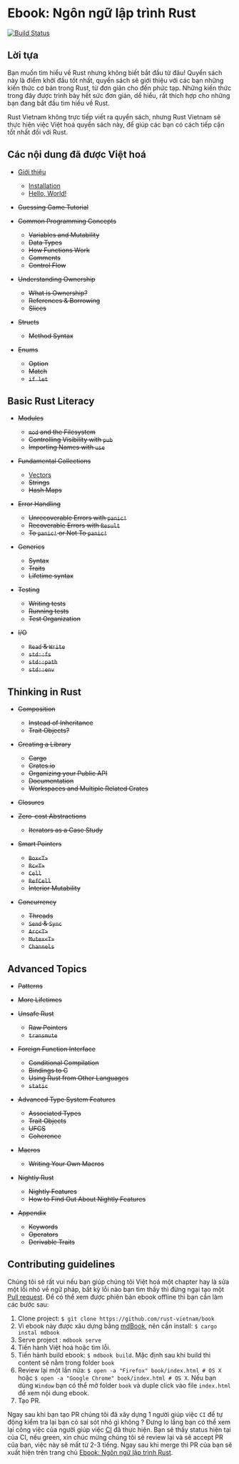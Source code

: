 # Ebook: Ngôn ngữ lập trình Rust
[![Build Status](https://travis-ci.org/rust-vietnam/book.svg?branch=master)](https://travis-ci.org/rust-vietnam/book)

## Lời tựa

Bạn muốn tìm hiểu về Rust nhưng không biết bắt đầu từ đâu! Quyển sách này là điểm khởi đầu tốt nhất, quyển sách sẽ giới
thiệu với các bạn những kiến thức cơ bản trong Rust, từ đơn giản cho đến phức tạp. Những kiến thức trong đây
được trình bày hết sức đơn giản, dể hiểu, rất thích hợp cho những bạn đang bắt đầu tìm hiểu về Rust.

Rust Vietnam không trực tiếp viết ra quyển sách, nhưng Rust Vietnam sẽ thực hiện việc Việt hoá quyển sách này,
để giúp các bạn có cách tiếp cận tốt nhất đối với Rust.

## Các nội dung đã được Việt hoá

- [Giới thiệu](https://rust-vietnam.github.io/book/ch01-00-introduction.html)
    - [Installation](https://rust-vietnam.github.io/book/ch01-01-installation.html)
    - [Hello, World!](https://rust-vietnam.github.io/book/ch01-02-hello-world.html)

- ~~Guessing Game Tutorial~~

- ~~Common Programming Concepts~~
    - ~~Variables and Mutability~~
    - ~~Data Types~~
    - ~~How Functions Work~~
    - ~~Comments~~
    - ~~Control Flow~~

- ~~Understanding Ownership~~
    - ~~What is Ownership?~~
    - ~~References & Borrowing~~
    - ~~Slices~~

- ~~Structs~~
    - ~~Method Syntax~~

- ~~Enums~~
    - ~~Option~~
    - ~~Match~~
    - ~~`if let`~~

## Basic Rust Literacy

- ~~Modules~~
    - ~~`mod` and the Filesystem~~
    - ~~Controlling Visibility with `pub`~~
    - ~~Importing Names with `use`~~

- ~~Fundamental Collections~~
    - [Vectors](https://rust-vietnam.github.io/book/ch08-01-vectors.md)
    - ~~Strings~~
    - ~~Hash Maps~~

- ~~Error Handling~~
    - ~~Unrecoverable Errors with `panic!`~~
    - ~~Recoverable Errors with `Result`~~
    - ~~To `panic!` or Not To `panic!`~~

- ~~Generics~~
    - ~~Syntax~~
    - ~~Traits~~
    - ~~Lifetime syntax~~

- ~~Testing~~
    - ~~Writing tests~~
    - ~~Running tests~~
    - ~~Test Organization~~

- ~~I/O~~
    - ~~`Read` & `Write`~~
    - ~~`std::fs`~~
    - ~~`std::path`~~
    - ~~`std::env`~~


## Thinking in Rust

- ~~Composition~~
    - ~~Instead of Inheritance~~
    - ~~Trait Objects?~~

- ~~Creating a Library~~
    - ~~Cargo~~
    - ~~Crates.io~~
    - ~~Organizing your Public API~~
    - ~~Documentation~~
    - ~~Workspaces and Multiple Related Crates~~

- ~~Closures~~

- ~~Zero-cost Abstractions~~
    - ~~Iterators as a Case Study~~

- ~~Smart Pointers~~
    - ~~`Box<T>`~~
    - ~~`Rc<T>`~~
    - ~~`Cell`~~
    - ~~`RefCell`~~
    - ~~Interior Mutability~~

- ~~Concurrency~~
    - ~~Threads~~
    - ~~`Send` & `Sync`~~
    - ~~`Arc<T>`~~
    - ~~`Mutex<T>`~~
    - ~~`Channels`~~

## Advanced Topics

- ~~Patterns~~

- ~~More Lifetimes~~

- ~~Unsafe Rust~~
    - ~~Raw Pointers~~
    - ~~`transmute`~~

- ~~Foreign Function Interface~~
    - ~~Conditional Compilation~~
    - ~~Bindings to C~~
    - ~~Using Rust from Other Languages~~
    - ~~`static`~~

- ~~Advanced Type System Features~~
    - ~~Associated Types~~
    - ~~Trait Objects~~
    - ~~UFCS~~
    - ~~Coherence~~

- ~~Macros~~
    - ~~Writing Your Own Macros~~

- ~~Nightly Rust~~
    - ~~Nightly Features~~
    - ~~How to Find Out About Nightly Features~~

- ~~Appendix~~
    - ~~Keywords~~
    - ~~Operators~~
    - ~~Derivable Traits~~

## Contributing guidelines

Chúng tôi sẽ rất vui nếu bạn giúp chúng tôi Việt hoá một chapter hay là sửa một lỗi nhỏ về ngữ pháp, bất kỳ lỗi nào
bạn tìm thấy thì đừng ngại tạo một [Pull request](https://github.com/rust-vietnam/book/pulls). Để có thể xem được
phiên bản ebook offline thì bạn cần làm các bước sau:

1. Clone project: `$ git clone https://github.com/rust-vietnam/book`
2. Vì ebook này được xâu dựng bằng [mdBook](https://github.com/azerupi/mdBook), nên cần install: `$ cargo instal mdbook`
3. Serve project : `mdbook serve`
4. Tiến hành Việt hoá hoặc tìm lỗi.
5. Tiến hành build ebook: `$ mdbook build`. Mặc định sau khi build thì content sẽ nằm trong folder `book`
6. Review lại một lần nửa: `$ open -a "Firefox" book/index.html # OS X` hoặc `$ open -a "Google Chrome" book/index.html # OS X`.
Nếu bạn dùng `Window` bạn có thể mở folder `book` và duple click vào file `index.html` để xem nội dung ebook.
7. Tạo PR.

Ngay sau khi bạn tạo PR chúng tôi đã xây dựng 1 người giúp việc `CI` để tự động kiểm tra lại bạn có sai sót nhỏ gì không ?
Đưng lo lắng bạn có thể xem lại công việc của người giúp việc [CI](https://travis-ci.org/rust-vietnam/book) đã thực hiện.
Bạn sẽ thấy status hiện tại của CI, nếu green, xin chúc mừng chúng tôi sẽ review lại và sẽ accept PR của bạn, việc này sẽ mất
từ 2-3 tiếng. Ngay sau khi merge thì PR của bạn sẽ xuất hiện trên trang chủ [Ebook: Ngôn ngữ lập trình Rust](https://rust-vietnam.github.io/book/).